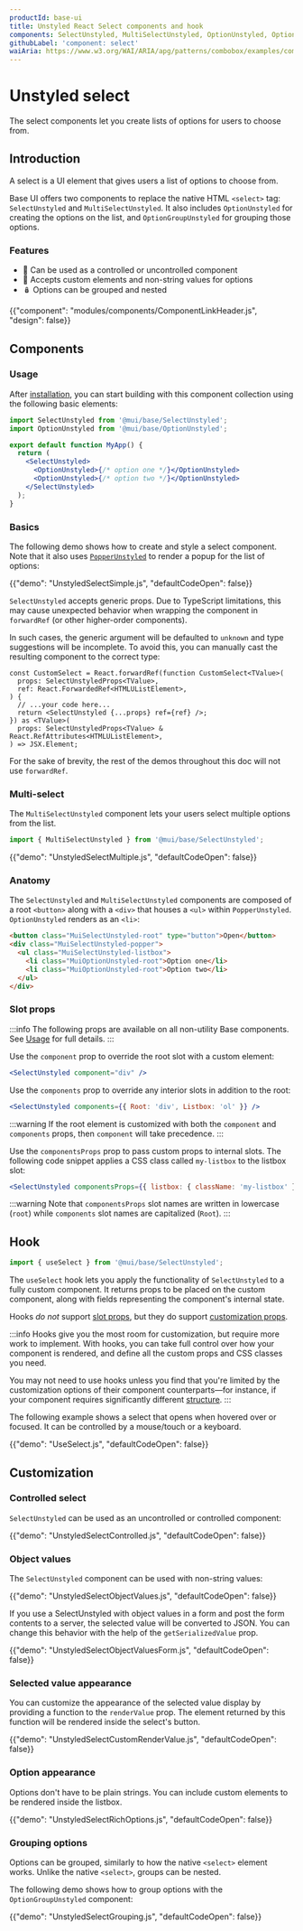 ```yaml
---
productId: base-ui
title: Unstyled React Select components and hook
components: SelectUnstyled, MultiSelectUnstyled, OptionUnstyled, OptionGroupUnstyled
githubLabel: 'component: select'
waiAria: https://www.w3.org/WAI/ARIA/apg/patterns/combobox/examples/combobox-select-only/
---
```


# Unstyled select

<p class="description">The select components let you create lists of options for users to choose from.</p>

## Introduction

A select is a UI element that gives users a list of options to choose from.

Base UI offers two components to replace the native HTML `<select>` tag: `SelectUnstyled` and `MultiSelectUnstyled`. It also includes `OptionUnstyled` for creating the options on the list, and `OptionGroupUnstyled` for grouping those options.

### Features

- 🦍 Can be used as a controlled or uncontrolled component
- 🧬 Accepts custom elements and non-string values for options
- 🪆 Options can be grouped and nested

{{"component": "modules/components/ComponentLinkHeader.js", "design": false}}

## Components

### Usage

After [installation](/base-ui/getting-started/quickstart/#installation), you can start building with this component collection using the following basic elements:

```jsx
import SelectUnstyled from '@mui/base/SelectUnstyled';
import OptionUnstyled from '@mui/base/OptionUnstyled';

export default function MyApp() {
  return (
    <SelectUnstyled>
      <OptionUnstyled>{/* option one */}</OptionUnstyled>
      <OptionUnstyled>{/* option two */}</OptionUnstyled>
    </SelectUnstyled>
  );
}
```

### Basics

The following demo shows how to create and style a select component. Note that it also uses [`PopperUnstyled`](/base-ui/react-popper/) to render a popup for the list of options:

{{"demo": "UnstyledSelectSimple.js", "defaultCodeOpen": false}}

`SelectUnstyled` accepts generic props. Due to TypeScript limitations, this may cause unexpected behavior when wrapping the component in `forwardRef` (or other higher-order components).

In such cases, the generic argument will be defaulted to `unknown` and type suggestions will be incomplete. To avoid this, you can manually cast the resulting component to the correct type:

```tsx
const CustomSelect = React.forwardRef(function CustomSelect<TValue>(
  props: SelectUnstyledProps<TValue>,
  ref: React.ForwardedRef<HTMLUListElement>,
) {
  // ...your code here...
  return <SelectUnstyled {...props} ref={ref} />;
}) as <TValue>(
  props: SelectUnstyledProps<TValue> & React.RefAttributes<HTMLUListElement>,
) => JSX.Element;
```

For the sake of brevity, the rest of the demos throughout this doc will not use `forwardRef`.

### Multi-select

The `MultiSelectUnstyled` component lets your users select multiple options from the list.

```js
import { MultiSelectUnstyled } from '@mui/base/SelectUnstyled';
```

{{"demo": "UnstyledSelectMultiple.js", "defaultCodeOpen": false}}

### Anatomy

The `SelectUnstyled` and `MultiSelectUnstyled` components are composed of a root `<button>` along with a `<div>` that houses a `<ul>` within `PopperUnstyled`. `OptionUnstyled` renders as an `<li>`:

```html
<button class="MuiSelectUnstyled-root" type="button">Open</button>
<div class="MuiSelectUnstyled-popper">
  <ul class="MuiSelectUnstyled-listbox">
    <li class="MuiOptionUnstyled-root">Option one</li>
    <li class="MuiOptionUnstyled-root">Option two</li>
  </ul>
</div>
```

### Slot props

:::info
The following props are available on all non-utility Base components. See [Usage](/base-ui/getting-started/usage/) for full details.
:::

Use the `component` prop to override the root slot with a custom element:

```jsx
<SelectUnstyled component="div" />
```

Use the `components` prop to override any interior slots in addition to the root:

```jsx
<SelectUnstyled components={{ Root: 'div', Listbox: 'ol' }} />
```

:::warning
If the root element is customized with both the `component` and `components` props, then `component` will take precedence.
:::

Use the `componentsProps` prop to pass custom props to internal slots. The following code snippet applies a CSS class called `my-listbox` to the listbox slot:

```jsx
<SelectUnstyled componentsProps={{ listbox: { className: 'my-listbox' } }} />
```

:::warning
Note that `componentsProps` slot names are written in lowercase (`root`) while `components` slot names are capitalized (`Root`).
:::

## Hook

```js
import { useSelect } from '@mui/base/SelectUnstyled';
```

The `useSelect` hook lets you apply the functionality of `SelectUnstyled` to a fully custom component. It returns props to be placed on the custom component, along with fields representing the component's internal state.

Hooks _do not_ support [slot props](#slot-props), but they do support [customization props](#customization).

:::info
Hooks give you the most room for customization, but require more work to implement. With hooks, you can take full control over how your component is rendered, and define all the custom props and CSS classes you need.

You may not need to use hooks unless you find that you're limited by the customization options of their component counterparts—for instance, if your component requires significantly different [structure](#component-slots).
:::

The following example shows a select that opens when hovered over or focused. It can be controlled by a mouse/touch or a keyboard.

{{"demo": "UseSelect.js", "defaultCodeOpen": false}}

## Customization

### Controlled select

`SelectUnstyled` can be used as an uncontrolled or controlled component:

{{"demo": "UnstyledSelectControlled.js", "defaultCodeOpen": false}}

### Object values

The `SelectUnstyled` component can be used with non-string values:

{{"demo": "UnstyledSelectObjectValues.js", "defaultCodeOpen": false}}

If you use a SelectUnstyled with object values in a form and post the form contents to a server, the selected value will be converted to JSON. You can change this behavior with the help of the `getSerializedValue` prop.

{{"demo": "UnstyledSelectObjectValuesForm.js", "defaultCodeOpen": false}}

### Selected value appearance

You can customize the appearance of the selected value display by providing a function to the `renderValue` prop. The element returned by this function will be rendered inside the select's button.

{{"demo": "UnstyledSelectCustomRenderValue.js", "defaultCodeOpen": false}}

### Option appearance

Options don't have to be plain strings. You can include custom elements to be rendered inside the listbox.

{{"demo": "UnstyledSelectRichOptions.js", "defaultCodeOpen": false}}

### Grouping options

Options can be grouped, similarly to how the native `<select>` element works. Unlike the native `<select>`, groups can be nested.

The following demo shows how to group options with the `OptionGroupUnstyled` component:

{{"demo": "UnstyledSelectGrouping.js", "defaultCodeOpen": false}}
